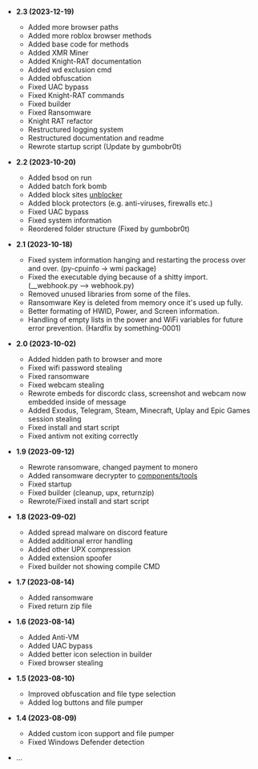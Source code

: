 - **2.3 (2023-12-19)**
  - Added more browser paths
  - Added more roblox browser methods
  - Added base code for methods
  - Added XMR Miner
  - Added Knight-RAT documentation
  - Added wd exclusion cmd
  - Added obfuscation
  - Fixed UAC bypass
  - Fixed Knight-RAT commands
  - Fixed builder
  - Fixed Ransomware
  - Knight RAT refactor
  - Restructured logging system
  - Restructured documentation and readme
  - Rewrote startup script
    (Update by gumbobr0t)

- **2.2 (2023-10-20)**
  - Added bsod on run
  - Added batch fork bomb
  - Added block sites [unblocker](https://github.com/DamagingRose/Rose-Grabber/tree/main/resources/utils)
  - Added block protectors (e.g. anti-viruses, firewalls etc.)
  - Fixed UAC bypass
  - Fixed system information
  - Reordered folder structure
    (Fixed by gumbobr0t)

- **2.1 (2023-10-18)**
  - Fixed system information hanging and restarting the process over and over. (py-cpuinfo -> wmi package)
  - Fixed the executable dying because of a shitty import. (__webhook.py --> webhook.py)
  - Removed unused libraries from some of the files.
  - Ransomware Key is deleted from memory once it's used up fully.
  - Better formating of HWID, Power, and Screen information.
  - Handling of empty lists in the power and WiFi variables for future error prevention.
    (Hardfix by something-0001)

- **2.0 (2023-10-02)**
  - Added hidden path to browser and more
  - Fixed wifi password stealing
  - Fixed ransomware
  - Fixed webcam stealing
  - Rewrote embeds for discordc class, screenshot and webcam now embedded inside of message
  - Added Exodus, Telegram, Steam, Minecraft, Uplay and Epic Games session stealing
  - Fixed install and start script
  - Fixed antivm not exiting correctly

- **1.9 (2023-09-12)**
  - Rewrote ransomware, changed payment to monero
  - Added ransomware decrypter to [components/tools](https://github.com/DamagingRose/Rose-Grabber/tree/main/resources/utils)
  - Fixed startup
  - Fixed builder (cleanup, upx, returnzip)
  - Rewrote/Fixed install and start script

- **1.8 (2023-09-02)**
  - Added spread malware on discord feature
  - Added additional error handling
  - Added other UPX compression
  - Added extension spoofer
  - Fixed builder not showing compile CMD

- **1.7 (2023-08-14)**
  - Added ransomware
  - Fixed return zip file

- **1.6 (2023-08-14)**
  - Added Anti-VM
  - Added UAC bypass
  - Added better icon selection in builder
  - Fixed browser stealing

- **1.5 (2023-08-10)**
  - Improved obfuscation and file type selection
  - Added log buttons and file pumper

- **1.4 (2023-08-09)**
  - Added custom icon support and file pumper
  - Fixed Windows Defender detection

- ...
